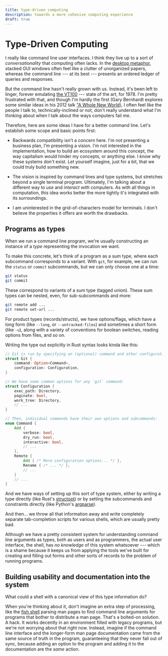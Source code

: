 ```yaml
---
title: type-driven computing
description: towards a more cohesive computing experience
draft: true
---
```


# Type-Driven Computing

I really like command line user interfaces. I think they live up to a sort of
*conversationality* that computing often lacks. In the [desktop
metaphor][desktop-metaphor], stacked GUI windows often feel like a clutter of
unorganized papers, whereas the command line --- at its best --- presents an
ordered ledger of queries and responses.

But the command line hasn't really grown with us. Instead, it's been left to
linger, forever emulating [the VT100][vt100] --- state of the art, for 1978.
I'm pretty frustrated with that, and though I'm hardly the first (Gary
Bernhardt explores some similar ideas in his 2012 talk ["A Whole New
World][a-whole-new-world]), I often feel like the people I talk to,
technically-inclined or not, don't really understand what I'm thinking about
when I talk about the ways computers fail me.

Therefore, here are some ideas I have for a better command line. Let's
establish some scope and basic points first:

- Backwards compatibility isn't a concern here. I'm not presenting a business
  plan, I'm presenting a vision. I'm not interested in the implementation, how
  to build an ecosystem around this concept, the way capitalism would hinder my
  concepts, or anything else. I *know* why these systems don't exist. Let
  yourself imagine, just for a bit, that we could truly build something new.

- The vision is inspired by command lines and type systems, but stretches
  beyond a single terminal program. Ultimately, I'm talking about a different
  way to *use* and *interact with* computers. As with all things in
  computation, this idea works better the more tightly it's integrated with its
  surroundings.

- I am uninterested in the grid-of-characters model for terminals. I don't
  believe the properties it offers are worth the drawbacks.

## Programs as types

When we run a command line program, we're usually constructing an instance of a
*type* representing the invocation we want.

To make this concrete, let's think of a program as a sum type, where each
subcommand corresponds to a variant. With `git`, for example, we can run the
`status` or `commit` subcommands, but we can only choose one at a time:

```bash
git status
git commit
```

These correspond to variants of a sum type (tagged union). These sum types can
be nested, even, for sub-subcommands and more:

```bash
git remote add ...
git remote set-url ...
```

For product types (records/structs), we have options/flags, which have a long
form (like `--long`, or `--untracked-files`) and sometimes a short form (like
`-u`), along with a variety of conventions for boolean switches, reading
options from files, and so on.

Writing the type out explicitly in Rust syntax looks kinda like this:

```rust
// Git is run by specifying an (optional) command and other configuration:
struct Git {
    command: Option<Command>,
    configuration: Configuration,
}

// We have some common options for any `git` command:
struct Configuration {
    exec_path: Directory,
    paginate: bool,
    work_tree: Directory,
    // ...
}

// Then, individual commands have their own options and subcommands:
enum Command {
    Add {
        verbose: bool,
        dry_run: bool,
        interactive: bool,
        // ...
    },
    Remote {
        Add { /* More configuration options... */ },
        Rename { /* ... */ },
        // ...
    }
    // ...
}
```

And we have ways of setting up this sort of type system, either by writing a
type directly (like Rust's [structopt][structopt]) or by setting the
subcommands and constraints directly (like Python's [argparse][argparse]).

And then... we throw all that information away and write completely separate
tab-completion scripts for various shells, which are usually pretty bad.

Although we have a pretty consistent system for understanding command line
arguments as types, both as users and as programmers, the actual user
interface, the shell, has *no knowledge* of this system whatsoever --- which is
a shame because it keeps us from applying the tools we've built for creating
and filling out forms and other sorts of records to the problem of running
programs.

## Building usability and documentation into the system

What could a shell with a canonical view of this type information do?

When you're thinking about it, don't imagine an extra step of processing, like
the [fish shell][fish-shell] parsing man pages to find command line arguments
for programs that bother to distribute a man page. That's a bolted-on solution.
A hack. It works decently in an environment filled with legacy programs, but
we're not worrying about that right now. Instead, imagine if the command line
interface and the longer-form man page documentation came from the same source
of truth in the program, guaranteeing that they never fall out of sync, because
adding an option to the program and adding it to the documentation are the
*same* action.

[desktop-metaphor]: https://en.wikipedia.org/wiki/Desktop_metaphor
[vt100]: https://en.wikipedia.org/wiki/VT100
[a-whole-new-world]: https://www.destroyallsoftware.com/talks/a-whole-new-world
[structopt]: https://docs.rs/structopt/
[argparse]: https://docs.python.org/3/library/argparse.html
[fish-shell]: https://fishshell.com/
